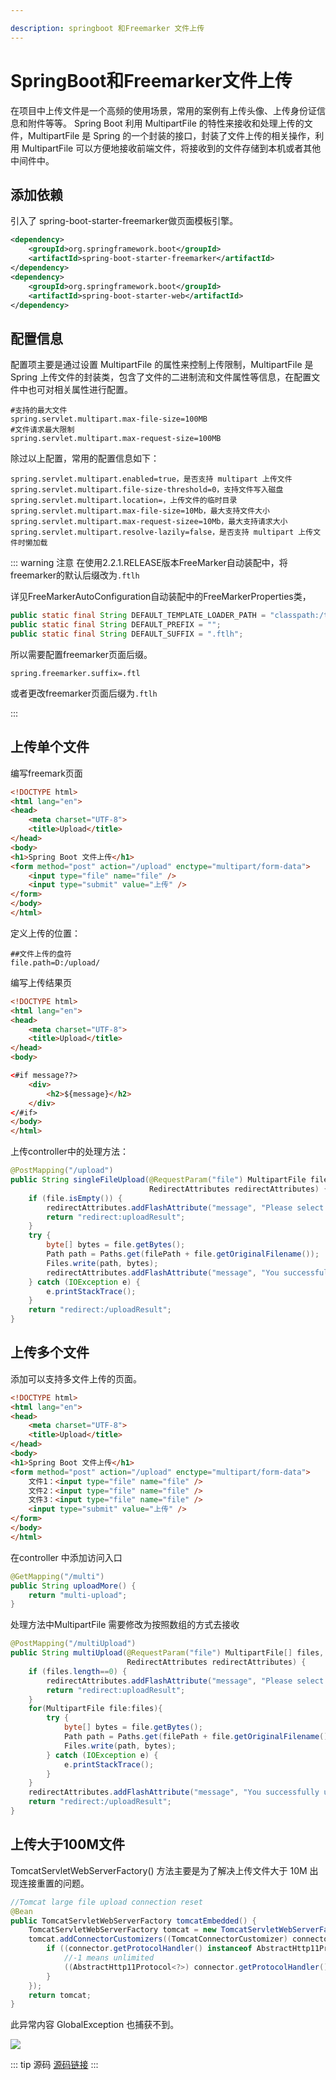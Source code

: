 ```yaml
---

description: springboot 和Freemarker 文件上传
---
```


# SpringBoot和Freemarker文件上传

在项目中上传文件是一个高频的使用场景，常用的案例有上传头像、上传身份证信息和附件等等。 Spring Boot 利用 MultipartFile 的特性来接收和处理上传的文件，MultipartFile 是 Spring 的一个封装的接口，封装了文件上传的相关操作，利用 MultipartFile 可以方便地接收前端文件，将接收到的文件存储到本机或者其他中间件中。  



##  添加依赖

 引入了 spring-boot-starter-freemarker做页面模板引擎。

```xml
<dependency>
    <groupId>org.springframework.boot</groupId>
    <artifactId>spring-boot-starter-freemarker</artifactId>
</dependency>
<dependency>
    <groupId>org.springframework.boot</groupId>
    <artifactId>spring-boot-starter-web</artifactId>
</dependency>
```

 

## 配置信息

配置项主要是通过设置 MultipartFile 的属性来控制上传限制，MultipartFile 是 Spring 上传文件的封装类，包含了文件的二进制流和文件属性等信息，在配置文件中也可对相关属性进行配置。 

```
#支持的最大文件
spring.servlet.multipart.max-file-size=100MB
#文件请求最大限制
spring.servlet.multipart.max-request-size=100MB
```



 除过以上配置，常用的配置信息如下： 

```
spring.servlet.multipart.enabled=true，是否支持 multipart 上传文件
spring.servlet.multipart.file-size-threshold=0，支持文件写入磁盘
spring.servlet.multipart.location=，上传文件的临时目录
spring.servlet.multipart.max-file-size=10Mb，最大支持文件大小
spring.servlet.multipart.max-request-sizee=10Mb，最大支持请求大小
spring.servlet.multipart.resolve-lazily=false，是否支持 multipart 上传文件时懒加载
```



::: warning 注意
在使用2.2.1.RELEASE版本FreeMarker自动装配中，将freemarker的默认后缀改为`.ftlh`

详见FreeMarkerAutoConfiguration自动装配中的FreeMarkerProperties类，

```java
public static final String DEFAULT_TEMPLATE_LOADER_PATH = "classpath:/templates/";
public static final String DEFAULT_PREFIX = "";
public static final String DEFAULT_SUFFIX = ".ftlh";
```

所以需要配置freemarker页面后缀。

```
spring.freemarker.suffix=.ftl
```

或者更改freemarker页面后缀为`.ftlh`

:::



## 上传单个文件

编写freemark页面

```html
<!DOCTYPE html>
<html lang="en">
<head>
    <meta charset="UTF-8">
    <title>Upload</title>
</head>
<body>
<h1>Spring Boot 文件上传</h1>
<form method="post" action="/upload" enctype="multipart/form-data">
    <input type="file" name="file" />
    <input type="submit" value="上传" />
</form>
</body>
</html>
```

定义上传的位置：

```
##文件上传的盘符
file.path=D:/upload/
```

编写上传结果页

```HTML
<!DOCTYPE html>
<html lang="en">
<head>
    <meta charset="UTF-8">
    <title>Upload</title>
</head>
<body>

<#if message??>
    <div>
        <h2>${message}</h2>
    </div>
</#if>
</body>
</html>
```

上传controller中的处理方法：

```java
@PostMapping("/upload")
public String singleFileUpload(@RequestParam("file") MultipartFile file,
                               RedirectAttributes redirectAttributes) {
    if (file.isEmpty()) {
        redirectAttributes.addFlashAttribute("message", "Please select a file to upload");
        return "redirect:uploadResult";
    }
    try {
        byte[] bytes = file.getBytes();
        Path path = Paths.get(filePath + file.getOriginalFilename());
        Files.write(path, bytes);
        redirectAttributes.addFlashAttribute("message", "You successfully uploaded '" + file.getOriginalFilename() + "'");
    } catch (IOException e) {
        e.printStackTrace();
    }
    return "redirect:/uploadResult";
}
```



## 上传多个文件

添加可以支持多文件上传的页面。

```html
<!DOCTYPE html>
<html lang="en">
<head>
    <meta charset="UTF-8">
    <title>Upload</title>
</head>
<body>
<h1>Spring Boot 文件上传</h1>
<form method="post" action="/upload" enctype="multipart/form-data">
    文件1：<input type="file" name="file" />
    文件2：<input type="file" name="file" />
    文件3：<input type="file" name="file" />
    <input type="submit" value="上传" />
</form>
</body>
</html>
```

在controller 中添加访问入口

```java
@GetMapping("/multi")
public String uploadMore() {
    return "multi-upload";
}
```

 处理方法中MultipartFile 需要修改为按照数组的方式去接收 

```java
@PostMapping("/multiUpload")
public String multiUpload(@RequestParam("file") MultipartFile[] files,
                          RedirectAttributes redirectAttributes) {
    if (files.length==0) {
        redirectAttributes.addFlashAttribute("message", "Please select a file to upload");
        return "redirect:uploadResult";
    }
    for(MultipartFile file:files){
        try {
            byte[] bytes = file.getBytes();
            Path path = Paths.get(filePath + file.getOriginalFilename());
            Files.write(path, bytes);
        } catch (IOException e) {
            e.printStackTrace();
        }
    }
    redirectAttributes.addFlashAttribute("message", "You successfully uploaded all");
    return "redirect:/uploadResult";
}
```



## 上传大于100M文件

 TomcatServletWebServerFactory() 方法主要是为了解决上传文件大于 10M 出现连接重置的问题。

```java
//Tomcat large file upload connection reset
@Bean
public TomcatServletWebServerFactory tomcatEmbedded() {
    TomcatServletWebServerFactory tomcat = new TomcatServletWebServerFactory();
    tomcat.addConnectorCustomizers((TomcatConnectorCustomizer) connector -> {
        if ((connector.getProtocolHandler() instanceof AbstractHttp11Protocol<?>)) {
            //-1 means unlimited
            ((AbstractHttp11Protocol<?>) connector.getProtocolHandler()).setMaxSwallowSize(-1);
        }
    });
    return tomcat;
}
```

此异常内容 GlobalException 也捕获不到。 

<img src="../screenshot/springboot/01/11.png">

::: tip 源码 
[源码链接](  https://github.com/maxsh-io/proj_springboot_case/tree/master/upload  ) 
:::
